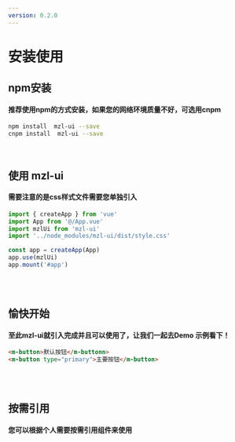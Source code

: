 ```yaml
---
version: 0.2.0
---
```

# 安装使用 <a href="https://github.com/Ningstyle/mzlui-doc/blob/main/src/page/md/install/install.md" target="_back" title="您可在Github上编辑此页面"><i class="iconfont m-icon-bianji" style="font-size:25px;color:#0e80eb"></i></a>
## npm安装
#### 推荐使用npm的方式安装，如果您的网络环境质量不好，可选用cnpm
```bash
npm install  mzl-ui --save
cnpm install  mzl-ui --save
```
<br/>

## 使用 mzl-ui
#### 需要注意的是css样式文件需要您单独引入
```javascript
import { createApp } from 'vue'
import App from '@/App.vue'
import mzlUi from 'mzl-ui'
import '../node_modules/mzl-ui/dist/style.css'

const app = createApp(App)
app.use(mzlUi)
app.mount('#app')
			
```
<br/>

## 愉快开始
#### 至此mzl-ui就引入完成并且可以使用了，让我们一起去Demo 示例看下！
```html
<m-button>默认按钮</m-buttonn> 
<m-button type="primary">主要按钮</m-button>
			
```
<br/>

## 按需引用
#### 您可以根据个人需要按需引用组件来使用